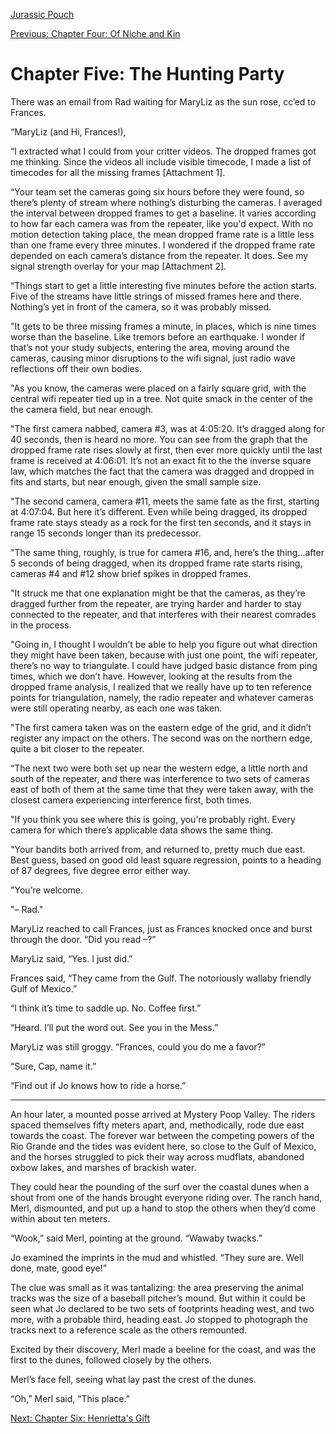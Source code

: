 [Jurassic Pouch](README.md) 

[Previous: Chapter Four: Of Niche and Kin](ch04.md)

# Chapter Five: The Hunting Party

There was an email from Rad waiting for MaryLiz as the sun rose, cc’ed to Frances.

“MaryLiz (and Hi, Frances!),

“I extracted what I could from your critter videos. The dropped frames got me thinking. Since the videos all include visible timecode, I made a list of timecodes for all the missing frames [Attachment 1].

“Your team set the cameras going six hours before they were found, so there’s plenty of stream where nothing’s disturbing the cameras. I averaged the interval between dropped frames to get a baseline. It varies according to how far each camera was from the repeater, like you'd expect. With no motion detection taking place, the mean dropped frame rate is a little less than one frame every three minutes. I wondered if the dropped frame rate depended on each camera’s distance from the repeater. It does. See my signal strength overlay for your map [Attachment 2].

“Things start to get a little interesting five minutes before the action starts. Five of the streams have little strings of missed frames here and there. Nothing’s yet in front of the camera, so it was probably missed.

"It gets to be three missing frames a minute, in places, which is nine times worse than the baseline. Like tremors before an earthquake. I wonder if that’s not your study subjects, entering the area, moving around the cameras, causing minor disruptions to the wifi signal, just radio wave reflections off their own bodies.

"As you know, the cameras were placed on a fairly square grid, with the central wifi repeater tied up in a tree. Not quite smack in the center of the the camera field, but near enough. 

"The first camera nabbed, camera #3, was at 4:05:20. It’s dragged along for 40 seconds, then is heard no more. You can see from the graph that the dropped frame rate rises slowly at first, then ever more quickly until the last frame is received at 4:06:01. It’s not an exact fit to the the inverse square law, which matches the fact that the camera was dragged and dropped in fits and starts, but near enough, given the small sample size.

"The second camera, camera #11, meets the same fate as the first, starting at 4:07:04. But here it’s different. Even while being dragged, its dropped frame rate stays steady as a rock for the first ten seconds, and it stays in range 15 seconds longer than its predecessor.

"The same thing, roughly, is true for camera #16, and, here’s the thing...after 5 seconds of being dragged, when its dropped frame rate starts rising, cameras #4 and #12 show brief spikes in dropped frames.

"It struck me that one explanation might be that the cameras, as they’re dragged further from the repeater, are trying harder and harder to stay connected to the repeater, and that interferes with their nearest comrades in the process.

"Going in, I thought I wouldn’t be able to help you figure out what direction they might have been taken, because with just one point, the wifi repeater, there’s no way to triangulate. I could have judged basic distance from ping times, which we don’t have. However, looking at the results from the dropped frame analysis, I realized that we really have up to ten reference points for triangulation, namely, the radio repeater and whatever cameras were still operating nearby, as each one was taken.

"The first camera taken was on the eastern edge of the grid, and it didn’t register any impact on the others. The second was on the northern edge, quite a bit closer to the repeater.

“The next two were both set up near the western edge, a little north and south of the repeater, and there was interference to two sets of cameras east of both of them at the same time that they were taken away, with the closest camera experiencing interference first, both times.

"If you think you see where this is going, you're probably right. Every camera for which there’s applicable data shows the same thing.

"Your bandits both arrived from, and returned to, pretty much due east. Best guess, based on good old least square regression, points to a heading of 87 degrees, five degree error either way.

"You’re welcome.

"– Rad."

MaryLiz reached to call Frances, just as Frances knocked once and burst through the door. “Did you read –?”

MaryLiz said, “Yes. I just did.”

Frances said, “They came from the Gulf. The notoriously wallaby friendly Gulf of Mexico.”

“I think it’s time to saddle up. No. Coffee first.”

“Heard. I’ll put the word out. See you in the Mess.”

MaryLiz was still groggy. “Frances, could you do me a favor?”

“Sure, Cap, name it.”

“Find out if Jo knows how to ride a horse.”

***

An hour later, a mounted posse arrived at Mystery Poop Valley. The riders spaced themselves fifty meters apart, and, methodically, rode due east towards the coast. The forever war between the competing powers of the Rio Grande and the tides was evident here, so close to the Gulf of Mexico, and the horses struggled to pick their way across mudflats, abandoned oxbow lakes, and marshes of brackish water.

They could hear the pounding of the surf over the coastal dunes when a shout from one of the hands brought everyone riding over. The ranch hand, Merl, dismounted, and put up a hand to stop the others when they’d come within about ten meters.

“Wook,” said Merl, pointing at the ground. “Wawaby twacks.”

Jo examined the imprints in the mud and whistled. “They sure are. Well done, mate, good eye!”

The clue was small as it was tantalizing: the area preserving the animal tracks was the size of a baseball pitcher’s mound. But within it could be seen what Jo declared to be two sets of footprints heading west, and two more, with a probable third, heading east. Jo stopped to photograph the tracks next to a reference scale as the others remounted.

Excited by their discovery, Merl made a beeline for the coast, and was the first to the dunes, followed closely by the others.

Merl’s face fell, seeing what lay past the crest of the dunes.

“Oh,” Merl said, “This place.”

[Next: Chapter Six: Henrietta's Gift](ch06.md)
